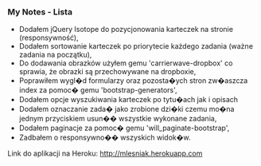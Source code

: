 ### My Notes - Lista

* Dodałem jQuery Isotope do pozycjonowania karteczek na stronie (responsywność),
* Dodałem sortowanie karteczek po priorytecie każdego zadania (ważne zadania na początku),
* Do dodawania obrazków użyłem gemu 'carrierwave-dropbox' co sprawia, że obrazki są przechowywane na dropboxie, 
* Poprawiłem wygl�d formularzy oraz pozosta�ych stron zw�aszcza index za pomoc� gemu 'bootstrap-generators',
* Dodałem opcje wyszukiwania karteczek po tytu�ach jak i opisach
* Dodałem oznaczanie zada� jako zrobione dzi�ki czemu mo�na jednym przyciskiem usun�� wszystkie wykonane zadania,
* Dodałem paginacje za pomoc� gemu 'will_paginate-bootstrap',
* Zadbałem o responsywno�� wszyskich widok�w.

Link do aplikacji na Heroku:
http://mlesniak.herokuapp.com
